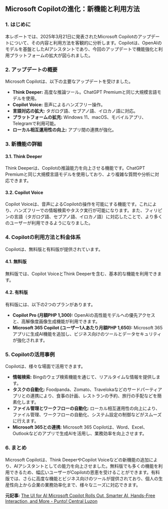 ## Microsoft Copilotの進化：新機能と利用方法

### 1. はじめに

本レポートでは、2025年3月21日に発表されたMicrosoft Copilotのアップデートについて、その内容と利用方法を客観的に分析します。Copilotは、OpenAIのモデルを基盤としたAIアシスタントであり、今回のアップデートで機能強化と利用プラットフォームの拡大が図られました。

### 2. アップデートの概要

Microsoft Copilotは、以下の主要なアップデートを受けました。

* **Think Deeper:** 高度な推論ツール。ChatGPT Premiumと同じ大規模言語モデルを使用。
* **Copilot Voice:** 音声によるハンズフリー操作。
* **言語対応の拡大:** タガログ語、セブアノ語、イロカノ語に対応。
* **プラットフォームの拡充:** Windows 11、macOS、モバイルアプリ、Telegramで利用可能。
* **ローカル相互運用性の向上:** アプリ間の連携が強化。

### 3. 新機能の詳細

#### 3.1. Think Deeper

Think Deeperは、Copilotの推論能力を向上させる機能です。ChatGPT Premiumと同じ大規模言語モデルを使用しており、より複雑な質問や分析に対応できます。

#### 3.2. Copilot Voice

Copilot Voiceは、音声によるCopilotの操作を可能にする機能です。これにより、ハンズフリーでの情報検索やタスク実行が可能になります。また、フィリピンの言語（タガログ語、セブアノ語、イロカノ語）に対応したことで、より多くのユーザーが利用できるようになりました。

### 4. Copilotの利用方法と料金体系

Copilotは、無料版と有料版が提供されています。

#### 4.1. 無料版

無料版では、Copilot VoiceとThink Deeperを含む、基本的な機能を利用できます。

#### 4.2. 有料版

有料版には、以下の2つのプランがあります。

* **Copilot Pro (月額PHP 1,300):** OpenAIの高性能モデルへの優先アクセスと、高解像度画像生成機能が利用できます。
* **Microsoft 365 Copilot (ユーザー1人あたり月額PHP 1,650):** Microsoft 365アプリに生成AI機能を追加し、ビジネス向けのツールとデータセキュリティが強化されます。

### 5. Copilotの活用事例

Copilotは、様々な場面で活用できます。

* **情報検索:** Bingのウェブ検索機能を通じて、リアルタイムな情報を提供します。
* **タスクの自動化:** Foodpanda、Zomato、Travelokaなどのサードパーティアプリとの連携により、食事の計画、レストランの予約、旅行の手配などを簡素化します。
* **ファイル管理とワークフローの自動化:** ローカル相互運用性の向上により、ファイル管理、ワークフローの自動化、システム設定の制御などがスムーズに行えます。
* **Microsoft 365との連携:** Microsoft 365 Copilotは、Word、Excel、Outlookなどのアプリで生成AIを活用し、業務効率を向上させます。

### 6. まとめ

Microsoft Copilotは、Think DeeperやCopilot Voiceなどの新機能の追加により、AIアシスタントとしての能力を向上させました。無料版でも多くの機能を利用できるため、幅広いユーザーがCopilotの恩恵を受けることができます。有料版では、さらに高度な機能とビジネス向けのツールが提供されており、個人の生産性向上から企業の業務効率化まで、様々なニーズに対応できます。


**元記事:** [The UI for AI Microsoft Copilot Rolls Out, Smarter AI, Hands-Free Interaction, and More - Punto! Central Luzon](https://punto.com.ph/the-ui-for-ai-microsoft-copilot-rolls-out-smarter-ai-hands-free-interaction-and-more/)